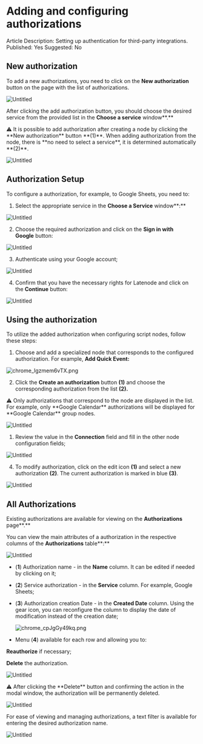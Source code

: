 # Adding and configuring authorizations

Article Description: Setting up authentication for third-party integrations.
Published: Yes
Suggested: No

## New authorization

To add a new  authorizations, you need to click on the **New authorization** button on the page with the list of authorizations.

![Untitled](./adding_and_configuring_authorizations/untitled.png)

After clicking the add authorization button, you should choose the desired service from the provided list in the **Choose a service** window**.**

<aside>
⚠️ It is possible to add authorization after creating a node by clicking the **New authorization** button **(1)**. When adding authorization from the node, there is **no need to select a service**, it is determined automatically **(2)**.

</aside>

![Untitled](./adding_and_configuring_authorizations/untitled_1.png)

## Authorization Setup

To configure a authorization, for example, to Google Sheets, you need to:

1. Select the appropriate service in the **Choose a Service** window**:**

![Untitled](./adding_and_configuring_authorizations/untitled_2.png)

2. Choose the required authorization and click on the **Sign in with Google** button:

![Untitled](./adding_and_configuring_authorizations/untitled_3.png)

3. Authenticate using your Google account;

![Untitled](./adding_and_configuring_authorizations/untitled_4.png)

4. Confirm that you have the necessary rights for Latenode and click on the **Continue** button:

![Untitled](./adding_and_configuring_authorizations/untitled_5.png)

## Using the authorization

To utilize the added authorization when configuring script nodes, follow these steps: 

1. Choose and add a specialized node that corresponds to the configured authorization. For example, **Add Quick Event:**

![chrome_lgzmem6vTX.png](./adding_and_configuring_authorizations/chrome_lgzmem6vtx.png)

2. Click the **Create an authorization** button **(1)** and choose the corresponding authorization from the list **(2).**

<aside>
⚠️ Only authorizations that correspond to the node are displayed in the list. For example, only **Google Calendar** authorizations will be displayed for **Google Calendar** group nodes.

</aside>

![Untitled](./adding_and_configuring_authorizations/untitled_6.png)

1. Review the value in the **Connection** field and fill in the other node configuration fields;

![Untitled](./adding_and_configuring_authorizations/untitled_7.png)

4. To modify authorization, click on the edit icon **(1)** and select a new authorization **(2)**. The current authorization is marked in blue **(3)**.

![Untitled](./adding_and_configuring_authorizations/untitled_8.png)

## All Authorizations

Existing authorizations are available for viewing on the **Authorizations** page**.**

You can view the main attributes of a authorization in the respective columns of the **Authorizations** table**:**

![Untitled](./adding_and_configuring_authorizations/untitled_9.png)

- (**1**) Authorization name - in the **Name** column. It can be edited if needed by clicking on it;
- (**2**) Service authorization - in the **Service** column. For example, Google Sheets;
- (**3**) Authorization creation Date - in the **Created Date** column. Using the gear icon, you can reconfigure the column to display the date of modification instead of the creation date;
    
    ![chrome_cpJgGy49kq.png](./adding_and_configuring_authorizations/chrome_cpjggy49kq.png)
    
- Menu (**4**) available for each row and allowing you to:

**Reauthorize** if necessary;

**Delete** the authorization. 

![Untitled](./adding_and_configuring_authorizations/untitled_10.png)

<aside>
⚠️ After clicking the **Delete** button and confirming the action in the modal window, the authorization will be permanently deleted.

</aside>

![Untitled](./adding_and_configuring_authorizations/untitled_11.png)

For ease of viewing and managing authorizations, a text filter is available for entering the desired authorization name.

![Untitled](./adding_and_configuring_authorizations/untitled_12.png)
